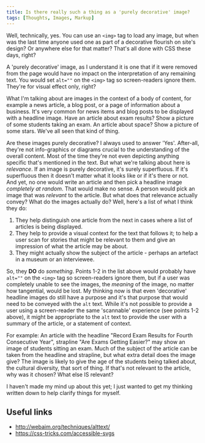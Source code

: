```yaml
---
title: Is there really such a thing as a 'purely decorative' image?
tags: [Thoughts, Images, Markup]
---
```

Well, technically, yes. You can use an `<img>` tag to load any image, but when was the last time anyone used one as part of a decorative flourish on site's design? Or anywhere else for that matter?
That's all done with CSS these days, right?

A 'purely decorative' image, as I understand it is one that if it were removed from the page would have no impact on the interpretation of any remaining text. You would set `alt=""` on the `<img>` tag so screen-readers ignore them. They're for visual effect only, right?

What I'm talking about are images in the context of a body of content, for example a news article, a blog post, or a page of information about a business. It's very common for news items and blog posts to be displayed with a headline image. Have an article about exam results? Show a picture of some students taking an exam. An article about space? Show a picture of some stars. We've all seen that kind of thing.

Are these images purely decorative? I always used to answer 'Yes'. After-all, they're not info-graphics or diagrams crucial to the understanding of the overall content. Most of the time they're not even depicting anything specific that's mentioned in the text. But what we're talking about here is _relevance_. If an image is purely decorative, it's surely superfluous. If it's superfluous then it doesn't matter what it looks like or if it's there or not. And yet, no one would write an article and then pick a headline image _completely at random_. That would make no sense. A person would pick an image that was _relevant_ to the article. But what does that relevance actually convey? What do the images actually do? Well, here's a list of what I think they do:
 
1. They help distinguish one article from the next in cases where a list of articles is being displayed.
2. They help to provide a visual context for the text that follows it; to help a user scan for stories that might be relevant to them and give an impression of what the article may be about.
3. They might actually show the subject of the article - perhaps an artefact in a museum or an interviewee.

So, they **DO** do _something_. Points 1-2 in the list above would probably have `alt=""` on the `<img>` tag so screen-readers ignore them, but if a user was completely unable to see the images, the _meaning_ of the image, no matter how tangential, would be lost. My thinking now is that even 'decorative' headline images do still have a purpose and it's that purpose that would need to be conveyed with the `alt` text. While it's not possible to provide a user using a screen-reader the same 'scannable' experience (see points 1-2 above), it might be appropriate to the `alt` text to provide the user with a summary of the article, or a statement of context.

For example:
An article with the headline "Record Exam Results for Fourth Consecutive Year", strapline "Are Exams Getting Easier?" may show an image of students sitting an exam. Much of the subject of the article can be taken from the headline and strapline, but what extra detail does the image give? The image is likely to give the age of the students being talked about, the cultural diversity, that sort of thing. If that's not relevant to the article, why was it chosen? What else IS relevant?

I haven't made my mind up about this yet; I just wanted to get my thinking written down to help clarify things for myself.


Useful links
------------

* <http://webaim.org/techniques/alttext/>
* <https://css-tricks.com/accessible-svgs>
